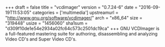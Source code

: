 +++
draft = false
title = "vcdimager"
version = "0.7.24-6"
date = "2016-09-19T11:53:05"
categories = ['multimedia']
upstreamurl = "http://www.gnu.org/software/vcdimager/"
arch = "x86_64"
size = "319448"
usize = "1456060"
sha1sum = "d309f10de1e54e2934a02fc64c573c2501dc19ca"
+++
GNU VCDImager is a full-featured mastering suite for authoring, disassembling and analyzing Video CD's and Super Video CD's.